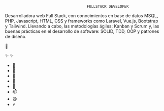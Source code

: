                                          FULLSTACK DEVELOPER 


Desarrolladora web Full Stack, con conocimientos en base de datos MSQL, PHP, Javascript, HTML, CSS y frameworks como Laravel, Vue.js, Bootstrap y Tailwind.
Llevando a cabo, las metodologías ágiles: Kanban y Scrum y, las buenas prácticas en el desarrollo de software: SOLID, TDD, OOP y patrones de diseño.
 
 
 👋

 ✨  ✨ 



- 🔭 
- 🌱
- 👯 
- 🤔 
- 💬 
- 📫 
- 😄 
- ⚡ 
